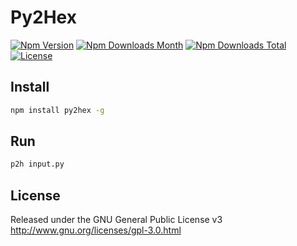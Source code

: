 # Py2Hex

[![Npm Version](https://img.shields.io/npm/v/py2hex?style=flat-square)](https://npmjs.org/package/py2hex)
[![Npm Downloads Month](https://img.shields.io/npm/dm/py2hex?style=flat-square)](https://npmjs.org/package/py2hex)
[![Npm Downloads Total](https://img.shields.io/npm/dt/py2hex?style=flat-square)](https://npmjs.org/package/py2hex)
[![License](https://img.shields.io/npm/l/py2hex?style=flat-square)](https://npmjs.org/package/py2hex)

## Install

```bash
npm install py2hex -g
```

## Run

```bash
p2h input.py
```

## License
Released under the GNU General Public License v3  
http://www.gnu.org/licenses/gpl-3.0.html
